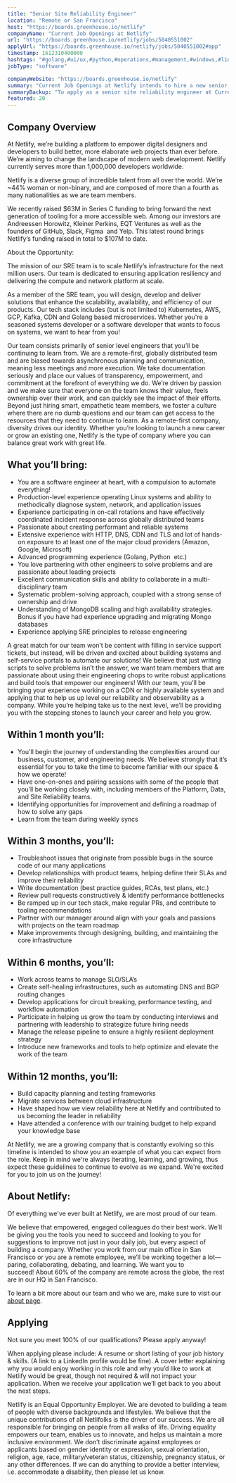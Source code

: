 ```yaml
---
title: "Senior Site Reliability Engineer"
location: "Remote or San Francisco"
host: "https://boards.greenhouse.io/netlify"
companyName: "Current Job Openings at Netlify"
url: "https://boards.greenhouse.io/netlify/jobs/5040551002"
applyUrl: "https://boards.greenhouse.io/netlify/jobs/5040551002#app"
timestamp: 1612310400000
hashtags: "#golang,#ui/ux,#python,#operations,#management,#windows,#linux,#kubernetes,#aws,#googlecloud"
jobType: "software"

companyWebsite: "https://boards.greenhouse.io/netlify"
summary: "Current Job Openings at Netlify intends to hire a new senior site reliability engineer. If you have extensive experience with HTTP, DNS, CDN and TLS and lot of hands, consider applying."
summaryBackup: "To apply as a senior site reliability engineer at Current Job Openings at Netlify, you preferably need to have some knowledge of: #golang, #ui/ux, #python."
featured: 20
---
```


## Company Overview

At Netlify, we’re building a platform to empower digital designers and developers to build better, more elaborate web projects than ever before. We’re aiming to change the landscape of modern web development. Netlify currently serves more than 1,000,000 developers worldwide.

Netlify is a diverse group of incredible talent from all over the world. We’re ~44% woman or non-binary, and are composed of more than a fourth as many nationalities as we are team members.

We recently raised $63M in Series C funding to bring forward the next generation of tooling for a more accessible web. Among our investors are Andreessen Horowitz, Kleiner Perkins, EQT Ventures as well as the founders of GitHub, Slack, Figma  and Yelp. This latest round brings Netlify’s funding raised in total to $107M to date.

About the Opportunity:

The mission of our SRE team is to scale Netlify’s infrastructure for the next million users. Our team is dedicated to ensuring application resiliency and delivering the compute and network platform at scale. 

As a member of the SRE team, you will design, develop and deliver solutions that enhance the scalability, availability, and efficiency of our products. Our tech stack includes (but is not limited to) Kubernetes, AWS, GCP, Kafka, CDN and Golang based microservices. Whether you're a seasoned systems developer or a software developer that wants to focus on systems, we want to hear from you!

Our team consists primarily of senior level engineers that you’ll be continuing to learn from. We are a remote-first, globally distributed team and are biased towards asynchronous planning and communication, meaning less meetings and more execution. We take documentation seriously and place our values of transparency, empowerment, and commitment at the forefront of everything we do. We’re driven by passion and we make sure that everyone on the team knows their value, feels ownership over their work, and can quickly see the impact of their efforts. Beyond just hiring smart, empathetic team members, we foster a culture where there are no dumb questions and our team can get access to the resources that they need to continue to learn. As a remote-first company, diversity drives our identity. Whether you’re looking to launch a new career or grow an existing one, Netlify is the type of company where you can balance great work with great life.

## What you’ll bring: 

*   You are a software engineer at heart, with a compulsion to automate everything! 
*   Production-level experience operating Linux systems and ability to methodically diagnose system, network, and application issues
*   Experience participating in on-call rotations and have effectively coordinated incident response across globally distributed teams 
*   Passionate about creating performant and reliable systems
*   Extensive experience with HTTP, DNS, CDN and TLS and lot of hands-on exposure to at least one of the major cloud providers (Amazon, Google, Microsoft)
*   Advanced programming experience (Golang, Python  etc.)
*   You love partnering with other engineers to solve problems and are passionate about leading projects 
*   Excellent communication skills and ability to collaborate in a multi-disciplinary team 
*   Systematic problem-solving approach, coupled with a strong sense of ownership and drive
*   Understanding of MongoDB scaling and high availability strategies. Bonus if you have had experience upgrading and migrating Mongo databases
*   Experience applying SRE principles to release engineering 

A great match for our team won’t be content with filling in service support tickets, but instead, will be driven and excited about building systems and self-service portals to automate our solutions! We believe that just writing scripts to solve problems isn’t the answer, we want team members that are passionate about using their engineering chops to write robust applications and build tools that empower our engineers! With our team, you’ll be bringing your experience working on a CDN or highly available system and applying that to help us up level our reliability and observability as a company. While you’re helping take us to the next level, we’ll be providing you with the stepping stones to launch your career and help you grow. 

## Within 1 month you’ll: 

*   You’ll begin the journey of understanding the complexities around our business, customer, and engineering needs. We believe strongly that it’s essential for you to take the time to become familiar with our space & how we operate! 
*   Have one-on-ones and pairing sessions with some of the people that you’ll be working closely with, including members of the Platform, Data, and Site Reliability teams. 
*   Identifying opportunities for improvement and defining a roadmap of how to solve any gaps 
*   Learn from the team during weekly syncs 

## Within 3 months, you’ll: 

*   Troubleshoot issues that originate from possible bugs in the source code of our many applications
*   Develop relationships with product teams, helping define their SLAs and improve their reliability
*   Write documentation (best practice guides, RCAs, test plans, etc.)
*   Review pull requests constructively & identify performance bottlenecks
*   Be ramped up in our tech stack, make regular PRs, and contribute to tooling recommendations
*   Partner with our manager around align with your goals and passions with projects on the team roadmap
*   Make improvements through designing, building, and maintaining the core infrastructure

## Within 6 months, you’ll: 

*   Work across teams to manage SLO/SLA’s
*   Create self-healing infrastructures, such as automating DNS and BGP routing changes
*   Develop applications for circuit breaking, performance testing, and workflow automation
*   Participate in helping us grow the team by conducting interviews and partnering with leadership to strategize future hiring needs 
*   Manage the release pipeline to ensure a highly resilient deployment strategy
*   Introduce new frameworks and tools to help optimize and elevate the work of the team

## Within 12 months, you’ll:

*   Build capacity planning and testing frameworks
*   Migrate services between cloud infrastructure
*   Have shaped how we view reliability here at Netlify and contributed to us becoming the leader in reliability 
*   Have attended a conference with our training budget to help expand your knowledge base

At Netlify, we are a growing company that is constantly evolving so this timeline is intended to show you an example of what you can expect from the role. Keep in mind we're always iterating, learning, and growing, thus expect these guidelines to continue to evolve as we expand. We're excited for you to join us on the journey!

## About Netlify: 

Of everything we've ever built at Netlify, we are most proud of our team.

We believe that empowered, engaged colleagues do their best work. We’ll be giving you the tools you need to succeed and looking to you for suggestions to improve not just in your daily job, but every aspect of building a company. Whether you work from our main office in San Francisco or you are a remote employee, we’ll be working together a lot—paring, collaborating, debating, and learning. We want you to succeed! About 60% of the company are remote across the globe, the rest are in our HQ in San Francisco.

To learn a bit more about our team and who we are, make sure to visit our [about page](http://netlify.com/about).

## Applying

Not sure you meet 100% of our qualifications? Please apply anyway!

When applying please include: A resume or short listing of your job history & skills. (A link to a LinkedIn profile would be fine). A cover letter explaining why you would enjoy working in this role and why you’d like to work at Netlify would be great, though not required & will not impact your application. When we receive your application we’ll get back to you about the next steps.

Netlify is an Equal Opportunity Employer. We are devoted to building a team of people with diverse backgrounds and lifestyles. We believe that the unique contributions of all Netlifolks is the driver of our success. We are all responsible for bringing on people from all walks of life. Driving equality empowers our team, enables us to innovate, and helps us maintain a more inclusive environment. We don’t discriminate against employees or applicants based on gender identity or expression, sexual orientation, religion, age, race, military/veteran status, citizenship, pregnancy status, or any other differences. If we can do anything to provide a better interview, i.e. accommodate a disability, then please let us know.
